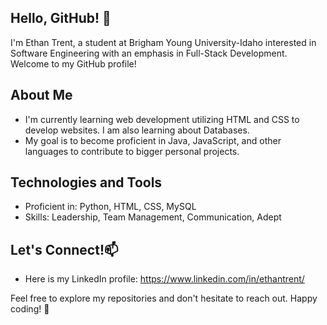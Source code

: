 ## Hello, GitHub! 👋

I'm Ethan Trent, a student at Brigham Young University-Idaho interested in Software Engineering with an emphasis in Full-Stack Development. Welcome to my GitHub profile!

## About Me

- I'm currently learning web development utilizing HTML and CSS to develop websites. I am also learning about Databases.
- My goal is to become proficient in Java, JavaScript, and other languages to contribute to bigger personal projects.

## Technologies and Tools

- Proficient in: Python, HTML, CSS, MySQL
- Skills: Leadership, Team Management, Communication, Adept

## Let's Connect!📫

- Here is my LinkedIn profile: https://www.linkedin.com/in/ethantrent/

Feel free to explore my repositories and don't hesitate to reach out. Happy coding! 🚀
